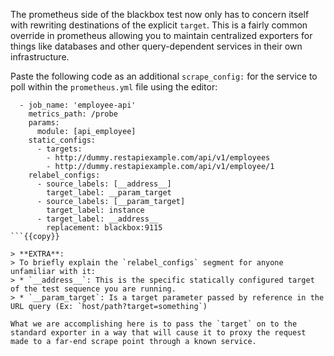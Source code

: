 The prometheus side of the blackbox test now only has to concern itself with rewriting destinations of the explicit `target`.  This is a fairly common override in prometheus allowing you to maintain centralized exporters for things like databases and other query-dependent services in their own infrastructure.

Paste the following code as an additional `scrape_config:` for the service to poll within the `prometheus.yml` file using the editor:

```
  - job_name: 'employee-api'
    metrics_path: /probe
    params:
      module: [api_employee]
    static_configs:
      - targets:
        - http://dummy.restapiexample.com/api/v1/employees
        - http://dummy.restapiexample.com/api/v1/employee/1
    relabel_configs:
      - source_labels: [__address__]
        target_label: __param_target
      - source_labels: [__param_target]
        target_label: instance
      - target_label: __address__
        replacement: blackbox:9115
```{{copy}}

> **EXTRA**:
> To briefly explain the `relabel_configs` segment for anyone unfamiliar with it:
> * `__address__`: This is the specific statically configured target of the test sequence you are running.
> * `__param_target`: Is a target parameter passed by reference in the URL query (Ex: `host/path?target=something`)

What we are accomplishing here is to pass the `target` on to the standard exporter in a way that will cause it to proxy the request made to a far-end scrape point through a known service.